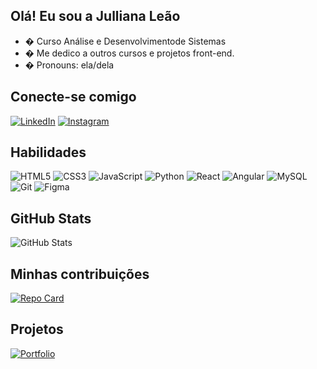 ## Olá! Eu sou a Julliana Leão
- � Curso Análise e Desenvolvimentode Sistemas
- � Me dedico a outros  cursos e projetos front-end.
- � Pronouns: ela/dela
##

## Conecte-se comigo 
[![LinkedIn](https://img.shields.io/badge/linkedin-%230077B5.svg?style=for-the-badge&logo=linkedin&logoColor=white)](https://www.linkedin.com/in/julliana-le%C3%A3o-8038a718b/) [![Instagram](https://img.shields.io/badge/-Instagram-%23E4405F?style=for-the-badge&logo=instagram&logoColor=white)](https://instagram.com/juleaodev)

## Habilidades
![HTML5](https://img.shields.io/badge/HTML5-E34F26?style=for-the-badge&logo=html5&logoColor=white) ![CSS3](https://img.shields.io/badge/CSS3-1572B6?style=for-the-badge&logo=css3&logoColor=white) ![JavaScript](https://img.shields.io/badge/JavaScript-F7DF1E?style=for-the-badge&logo=javascript&logoColor=black) ![Python](https://img.shields.io/badge/Python-14354C?style=for-the-badge&logo=python&logoColor=white) ![React](https://img.shields.io/badge/React-20232A?style=for-the-badge&logo=react&logoColor=61DAFB) 
![Angular](https://img.shields.io/badge/Angular-DD0031?style=for-the-badge&logo=angular&logoColor=white) ![MySQL](https://img.shields.io/badge/MySQL-00000F?style=for-the-badge&logo=mysql&logoColor=white) ![Git](https://img.shields.io/badge/GIT-E44C30?style=for-the-badge&logo=git&logoColor=white) ![Figma](https://img.shields.io/badge/Figma-696969?style=for-the-badge&logo=figma&logoColor=figma)

## GitHub Stats
![GitHub Stats](https://github-readme-stats.vercel.app/api?username=Juhdev2022&theme=transparent&bg_color=000&border_color=30A3DC&show_icons=true&icon_color=30A3DC&title_color=E94D5F&text_color=FFF)

## Minhas contribuições
[![Repo Card](https://github-readme-stats.vercel.app/api/pin/?username=Juhdev2022&repo=dio-lab-open-source&bg_color=000&border_color=30A3DC&show_icons=true&icon_color=30A3DC&title_color=E94D5F&text_color=FFF)](https://github.com/Juhdev2022/dio-lab-open-source)

## Projetos
 [![Portfolio](https://img.shields.io/badge/Portfolio-FF5722?style=for-the-badge&logo=todoist&logoColor=white)](https://juhdev2022.github.io/Portfolio/)